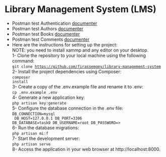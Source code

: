 <h1>Library Management System (LMS)</h1>

- Postman test Authentication [documenter](https://documenter.getpostman.com/view/34547826/2sA3JNafMy)
- Postman test Authors [documenter](https://documenter.getpostman.com/view/34547826/2sA3JNafN2)
- Postman test Books [documenter](https://documenter.getpostman.com/view/34547826/2sA3JNafN3)
- Postman test Comments [documenter](https://documenter.getpostman.com/view/34547826/2sA3JNafN4)
- Here are the instructions for setting up the project: <br/>
NOTE: you need to install xammp and any editor on your desktop.
<br>1- Clone the repository to your local machine using the following command: 
<br><code>git clone https://github.com/firassemgey/library-management-system</code><br>
2- Install the project dependencies using Composer: 
<br><code>composer install</code><br>
3- Create a copy of the .env.example file and rename it to .env: 
<br><code>cp .env.example .env</code><br>
4- Generate a new application key: 
<br><code>php artisan key:generate</code><br>
5- Configure the database connection in the .env file: 
<br><code>DB_CONNECTION=mysql<br>
        DB_HOST=127.0.0.1
        DB_PORT=3306
        DB_DATABASE=task9
        DB_USERNAME=root
        DB_PASSWORD=></code><br>
6- Run the database migrations: 
<br><code>php artisan mi:f</code><br>
7- Start the development server: 
<br><code>php artisan serve</code><br>
8- Access the application in your web browser at http://localhost:8000. 

